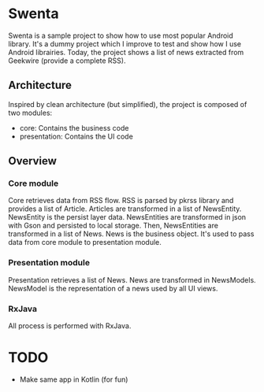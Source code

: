 # Swenta

Swenta is a sample project to show how to use most popular Android library. It's a dummy project which I improve to test and show how I use Android librairies.
Today, the project shows a list of news extracted from Geekwire (provide a complete RSS).

## Architecture

Inspired by clean architecture (but simplified), the project is composed of two modules:
 * core: Contains the business code
 * presentation: Contains the UI code

## Overview

### Core module

Core retrieves data from RSS flow. RSS is parsed by pkrss library and provides a list of Article.
Articles are transformed in a list of NewsEntity. NewsEntity is the persist layer data. NewsEntities are transformed in json with Gson and persisted to local storage.
Then, NewsEntities are transformed in a list of News. News is the business object. It's used to pass data from core module to presentation module.

### Presentation module

Presentation retrieves a list of News. News are transformed in NewsModels. NewsModel is the representation of a news used by all UI views.

### RxJava

All process is performed with RxJava.

# TODO

 * Make same app in Kotlin (for fun)

